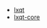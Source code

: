 * [lxqt](https://packages.ubuntu.com/bionic/lxqt)
* [lxqt-core](https://packages.ubuntu.com/bionic/lxqt-core)
